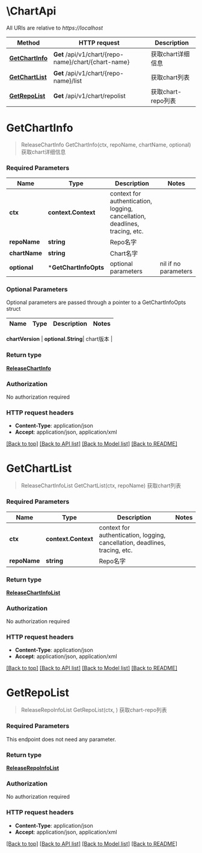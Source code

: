 # \ChartApi

All URIs are relative to *https://localhost*

Method | HTTP request | Description
------------- | ------------- | -------------
[**GetChartInfo**](ChartApi.md#GetChartInfo) | **Get** /api/v1/chart/{repo-name}/chart/{chart-name} | 获取chart详细信息
[**GetChartList**](ChartApi.md#GetChartList) | **Get** /api/v1/chart/{repo-name}/list | 获取chart列表
[**GetRepoList**](ChartApi.md#GetRepoList) | **Get** /api/v1/chart/repolist | 获取chart-repo列表


# **GetChartInfo**
> ReleaseChartInfo GetChartInfo(ctx, repoName, chartName, optional)
获取chart详细信息

### Required Parameters

Name | Type | Description  | Notes
------------- | ------------- | ------------- | -------------
 **ctx** | **context.Context** | context for authentication, logging, cancellation, deadlines, tracing, etc.
  **repoName** | **string**| Repo名字 | 
  **chartName** | **string**| Chart名字 | 
 **optional** | ***GetChartInfoOpts** | optional parameters | nil if no parameters

### Optional Parameters
Optional parameters are passed through a pointer to a GetChartInfoOpts struct

Name | Type | Description  | Notes
------------- | ------------- | ------------- | -------------


 **chartVersion** | **optional.String**| chart版本 | 

### Return type

[**ReleaseChartInfo**](release.ChartInfo.md)

### Authorization

No authorization required

### HTTP request headers

 - **Content-Type**: application/json
 - **Accept**: application/json, application/xml

[[Back to top]](#) [[Back to API list]](../README.md#documentation-for-api-endpoints) [[Back to Model list]](../README.md#documentation-for-models) [[Back to README]](../README.md)

# **GetChartList**
> ReleaseChartInfoList GetChartList(ctx, repoName)
获取chart列表

### Required Parameters

Name | Type | Description  | Notes
------------- | ------------- | ------------- | -------------
 **ctx** | **context.Context** | context for authentication, logging, cancellation, deadlines, tracing, etc.
  **repoName** | **string**| Repo名字 | 

### Return type

[**ReleaseChartInfoList**](release.ChartInfoList.md)

### Authorization

No authorization required

### HTTP request headers

 - **Content-Type**: application/json
 - **Accept**: application/json, application/xml

[[Back to top]](#) [[Back to API list]](../README.md#documentation-for-api-endpoints) [[Back to Model list]](../README.md#documentation-for-models) [[Back to README]](../README.md)

# **GetRepoList**
> ReleaseRepoInfoList GetRepoList(ctx, )
获取chart-repo列表

### Required Parameters
This endpoint does not need any parameter.

### Return type

[**ReleaseRepoInfoList**](release.RepoInfoList.md)

### Authorization

No authorization required

### HTTP request headers

 - **Content-Type**: application/json
 - **Accept**: application/json, application/xml

[[Back to top]](#) [[Back to API list]](../README.md#documentation-for-api-endpoints) [[Back to Model list]](../README.md#documentation-for-models) [[Back to README]](../README.md)

